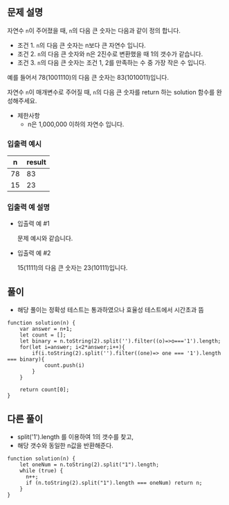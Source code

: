 ## 문제 설명

자연수 `n`이 주어졌을 때, `n`의 다음 큰 숫자는 다음과 같이 정의 합니다.

- 조건 1. `n`의 다음 큰 숫자는 n보다 큰 자연수 입니다.
- 조건 2. `n`의 다음 큰 숫자와 n은 2진수로 변환했을 때 1의 갯수가 같습니다.
- 조건 3. `n`의 다음 큰 숫자는 조건 1, 2를 만족하는 수 중 가장 작은 수 입니다.

예를 들어서 78(1001110)의 다음 큰 숫자는 83(1010011)입니다.

자연수 `n`이 매개변수로 주어질 때, `n`의 다음 큰 숫자를 return 하는 solution 함수를 완성해주세요.

- 제한사항
  - n은 1,000,000 이하의 자연수 입니다.

### 입출력 예시

| n   | result |
| --- | ------ |
| 78  | 83     |
| 15  | 23     |

### 입출력 예 설명

- 입출력 예 #1

  문제 예시와 같습니다.

- 입출력 예 #2

  15(1111)의 다음 큰 숫자는 23(10111)입니다.

## 풀이

- 해당 풀이는 정확성 테스트는 통과하였으나 효율성 테스트에서 시간초과 뜸

```
function solution(n) {
    var answer = n+1;
    let count = [];
    let binary = n.toString(2).split('').filter((o)=>o==='1').length;
    for(let i=answer; i<2*answer;i++){
        if(i.toString(2).split('').filter((one)=> one === '1').length === binary){
            count.push(i)
        }
    }

    return count[0];
}
```

## 다른 풀이

- split('1').length 를 이용하여 1의 갯수를 찾고,
- 해당 갯수와 동일한 n값을 반환해준다.

```
function solution(n) {
    let oneNum = n.toString(2).split("1").length;
    while (true) {
      n++;
      if (n.toString(2).split("1").length === oneNum) return n;
    }
}
```
